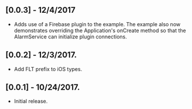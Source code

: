 ## [0.0.3] - 12/4/2017

* Adds use of a Firebase plugin to the example. The example also now
  demonstrates overriding the Application's onCreate method so that the
  AlarmService can initialize plugin connections.

## [0.0.2] - 12/3/2017.

* Add FLT prefix to iOS types.

## [0.0.1] - 10/24/2017.

* Initial release.
